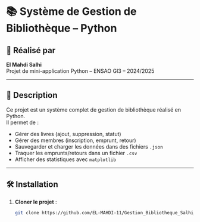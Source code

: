 # 📚 Système de Gestion de Bibliothèque – Python

## 👤 Réalisé par
**El Mahdi Salhi**  
Projet de mini-application Python – ENSAO GI3 – 2024/2025

---

## 🧩 Description

Ce projet est un système complet de gestion de bibliothèque réalisé en Python.  
Il permet de :
- Gérer des livres (ajout, suppression, statut)
- Gérer des membres (inscription, emprunt, retour)
- Sauvegarder et charger les données dans des fichiers `.json`
- Traquer les emprunts/retours dans un fichier `.csv`
- Afficher des statistiques avec `matplotlib`

---

## 🛠️ Installation

1. **Cloner le projet** :
   ```bash
   git clone https://github.com/EL-MAHDI-11/Gestion_Bibliotheque_Salhi_El_Mahdi
